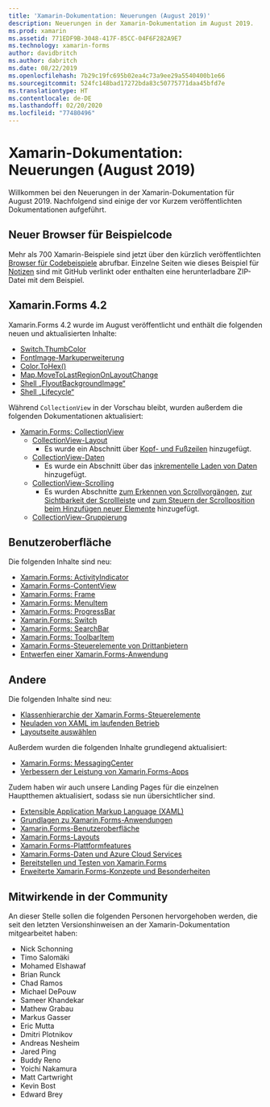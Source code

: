 ```yaml
---
title: 'Xamarin-Dokumentation: Neuerungen (August 2019)'
description: Neuerungen in der Xamarin-Dokumentation im August 2019.
ms.prod: xamarin
ms.assetid: 771EDF9B-3048-417F-85CC-04F6F282A9E7
ms.technology: xamarin-forms
author: davidbritch
ms.author: dabritch
ms.date: 08/22/2019
ms.openlocfilehash: 7b29c19fc695b02ea4c73a9ee29a5540400b1e66
ms.sourcegitcommit: 524fc148bad17272bda83c50775771daa45bfd7e
ms.translationtype: HT
ms.contentlocale: de-DE
ms.lasthandoff: 02/20/2020
ms.locfileid: "77480496"
---
```

# <a name="xamarin-docs-whats-new-august-2019"></a>Xamarin-Dokumentation: Neuerungen (August 2019)

Willkommen bei den Neuerungen in der Xamarin-Dokumentation für August 2019. Nachfolgend sind einige der vor Kurzem veröffentlichten Dokumentationen aufgeführt.

## <a name="new-sample-code-browser"></a>Neuer Browser für Beispielcode

Mehr als 700 Xamarin-Beispiele sind jetzt über den kürzlich veröffentlichten [Browser für Codebeispiele](https://docs.microsoft.com/samples/browse/?products=xamarin) abrufbar. Einzelne Seiten wie dieses Beispiel für [Notizen](https://docs.microsoft.com/samples/xamarin/xamarin-forms-samples/getstarted-notes-singlepage/) sind mit GitHub verlinkt oder enthalten eine herunterladbare ZIP-Datei mit dem Beispiel.

## <a name="xamarinforms-42"></a>Xamarin.Forms 4.2

Xamarin.Forms 4.2 wurde im August veröffentlicht und enthält die folgenden neuen und aktualisierten Inhalte:

- [Switch.ThumbColor](~/xamarin-forms/user-interface/switch.md#switch-appearance)
- [FontImage-Markuperweiterung](~/xamarin-forms/xaml/markup-extensions/consuming.md#fontimage-markup-extension)
- [Color.ToHex()](~/xamarin-forms/user-interface/colors.md#additional-methods)
- [Map.MoveToLastRegionOnLayoutChange](~/xamarin-forms/user-interface/map/map.md#maintain-map-region-on-layout-change)
- [Shell „FlyoutBackgroundImage“](~/xamarin-forms/app-fundamentals/shell/flyout.md#flyout-background-image)
- [Shell „Lifecycle“](~/xamarin-forms/app-fundamentals/shell/lifecycle.md)

Während `CollectionView` in der Vorschau bleibt, wurden außerdem die folgenden Dokumentationen aktualisiert:

- [Xamarin.Forms: CollectionView](~/xamarin-forms/user-interface/collectionview/index.md)
  - [CollectionView-Layout](~/xamarin-forms/user-interface/collectionview/layout.md)
    - Es wurde ein Abschnitt über [Kopf- und Fußzeilen](~/xamarin-forms/user-interface/collectionview/layout.md#headers-and-footers) hinzugefügt.
  - [CollectionView-Daten](~/xamarin-forms/user-interface/collectionview/populate-data.md)
    - Es wurde ein Abschnitt über das [inkrementelle Laden von Daten](~/xamarin-forms/user-interface/collectionview/populate-data.md#load-data-incrementally) hinzugefügt.
  - [CollectionView-Scrolling](~/xamarin-forms/user-interface/collectionview/scrolling.md)
    - Es wurden Abschnitte [zum Erkennen von Scrollvorgängen](~/xamarin-forms/user-interface/collectionview/scrolling.md#detect-scrolling), [zur Sichtbarkeit der Scrollleiste](~/xamarin-forms/user-interface/collectionview/scrolling.md#scroll-bar-visibility) und [zum Steuern der Scrollposition beim Hinzufügen neuer Elemente](~/xamarin-forms/user-interface/collectionview/scrolling.md#control-scroll-position-when-new-items-are-added) hinzugefügt.
  - [CollectionView-Gruppierung](~/xamarin-forms/user-interface/collectionview/grouping.md)

## <a name="user-interface"></a>Benutzeroberfläche

Die folgenden Inhalte sind neu:

- [Xamarin.Forms: ActivityIndicator](~/xamarin-forms/user-interface/activityindicator.md)
- [Xamarin.Forms-ContentView](~/xamarin-forms/user-interface/layouts/contentview.md)
- [Xamarin.Forms: Frame](~/xamarin-forms/user-interface/layouts/frame.md)
- [Xamarin.Forms: MenuItem](~/xamarin-forms/user-interface/menuitem.md)
- [Xamarin.Forms: ProgressBar](~/xamarin-forms/user-interface/progressbar.md)
- [Xamarin.Forms: Switch](~/xamarin-forms/user-interface/switch.md)
- [Xamarin.Forms: SearchBar](~/xamarin-forms/user-interface/searchbar.md)
- [Xamarin.Forms: ToolbarItem](~/xamarin-forms/user-interface/toolbaritem.md)
- [Xamarin.Forms-Steuerelemente von Drittanbietern](~/xamarin-forms/user-interface/controls/thirdparty.md)
- [Entwerfen einer Xamarin.Forms-Anwendung](~/xamarin-forms/user-interface/theming/theming.md)

## <a name="other"></a>Andere

Die folgenden Inhalte sind neu:

- [Klassenhierarchie der Xamarin.Forms-Steuerelemente](~/xamarin-forms/internals/class-hierarchy.md)
- [Neuladen von XAML im laufenden Betrieb](~/xamarin-forms/xaml/hot-reload.md)
- [Layoutseite auswählen](~/xamarin-forms/user-interface/layouts/choose-layout.md)

Außerdem wurden die folgenden Inhalte grundlegend aktualisiert:

- [Xamarin.Forms: MessagingCenter](~/xamarin-forms/app-fundamentals/messaging-center.md)
- [Verbessern der Leistung von Xamarin.Forms-Apps](~/xamarin-forms/deploy-test/performance.md)

Zudem haben wir auch unsere Landing Pages für die einzelnen Hauptthemen aktualisiert, sodass sie nun übersichtlicher sind.

- [Extensible Application Markup Language (XAML)](~/xamarin-forms/xaml/index.yml)
- [Grundlagen zu Xamarin.Forms-Anwendungen](~/xamarin-forms/app-fundamentals/index.yml)
- [Xamarin.Forms-Benutzeroberfläche](~/xamarin-forms/user-interface/index.yml)
- [Xamarin.Forms-Layouts](~/xamarin-forms/user-interface/layouts/index.yml)
- [Xamarin.Forms-Plattformfeatures](~/xamarin-forms/platform/index.yml)
- [Xamarin.Forms-Daten und Azure Cloud Services](~/xamarin-forms/data-cloud/index.yml)
- [Bereitstellen und Testen von Xamarin.Forms](~/xamarin-forms/deploy-test/index.yml)
- [Erweiterte Xamarin.Forms-Konzepte und Besonderheiten](~/xamarin-forms/internals/index.md)

## <a name="community-contributors"></a>Mitwirkende in der Community

An dieser Stelle sollen die folgenden Personen hervorgehoben werden, die seit den letzten Versionshinweisen an der Xamarin-Dokumentation mitgearbeitet haben:

- Nick Schonning
- Timo Salomäki
- Mohamed Elshawaf
- Brian Runck
- Chad Ramos
- Michael DePouw
- Sameer Khandekar
- Mathew Grabau
- Markus Gasser
- Eric Mutta
- Dmitri Plotnikov
- Andreas Nesheim
- Jared Ping
- Buddy Reno
- Yoichi Nakamura
- Matt Cartwright
- Kevin Bost
- Edward Brey
